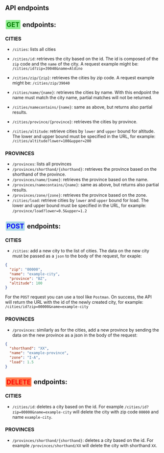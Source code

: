
## API endpoints

## <span style="color: green; background-color: lightgreen; padding: 2.5px; margin: 2px; border-radius: 2.5px; border-width: 2px; border-color: black">GET</span> endpoints:

### CITIES

* `/cities`: lists all cities

* `/cities/id`: retrieves the city based on the id.
  The id is composed of the `zip` code and the `name` of the city.
  A request example might be: `/cities/id?zip=39040&name=Aldino`

* `/cities/zip/{zip}`: retrieves the cities by zip code.
  A request example might be: `/cities/zip/39040`

* `/cities/name/{name}`: retrieves the cities by name.
  With this endpoint the name must match the city name, partial matches will not be returned.

* `/cities/namecontains/{name}`: same as above, but returns also partial results.

* `/cities/province/{province}`: retrieves the cities by province.

* `/cities/altitude`: retrieve cities by `lower` and `upper` bound for altitude.
  The lower and upper bound must be specified in the URL, for example: `/cities/altitude?lower=100&upper=200`

### PROVINCES

* `/provinces`: lists all provinces
* `/provinces/shorthand/{shorthand}`: retrieves the province based on the shorthand of the province.
* `/provinces/name/{name}`: retrieves the province based on the name.
* `/provinces/namecontains/{name}`: same as above, but returns also partial results.
* `/provinces/zone/{zone}`: retrieves the province based on the zone.
* `/cities/load`: retrieve cities by `lower` and `upper` bound for load.
  The lower and upper bound must be specified in the URL, for example: `/province/load?lower=0.5&upper=1.2`


## <span style="color: blue; background-color: lightblue; padding: 2.5px; margin: 2px; border-radius: 2.5px; border-width: 2px; border-color: black">POST</span> endpoints:

### CITIES

* `/cities`: add a new city to the list of cities. The data on the new city must be passed as a `json` to the body of the request,
  for exaple:

```Json
{
  "zip": "00000",
  "name": "example-city",
  "province": "BZ",
  "altitude": 100
}
```
For the `POST` request you can use a tool like `Postman`.
On success, the API will return the URL with the id of the newly created city, for example: `/cities/id?zip=00000&name=example-city`

### PROVINCES

* `/provinces`: similarly as for the cities, add a new province by sending the data on the new province as a json in the body of the request:

```Json
{
  "shorthand": "XX",
  "name": "example-province",
  "zone": "I-A",
  "load": 1.5
}
```

## <span style="color: red; background-color: coral; padding: 2.5px; margin: 2px; border-radius: 2.5px; border-width: 2px; border-color: black">DELETE</span> endpoints:

### CITIES

* `/cities/id`: deletes a city based on the id.
  For example `/cities/id?zip=00000&name=example-city` will delete the city with zip code `00000` and name `example-city`.

### PROVINCES

* `/provinces/shorthand/{shorthand}`: deletes a city based on the id.
  For example `/provinces/shorthand/XX` will delete the city with shorthand `XX`.
